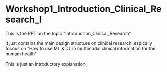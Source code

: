 # Workshop1_Introduction_Clinical_Research_I

This is the PPT on the topic "Introduction_Clinical_Research" . 

It just contains the main design structure on clinical research ,espically focous on  “How to use ML & DL in multimodal clinical information for the humam heatlh”

This is just an introductory explanation。
